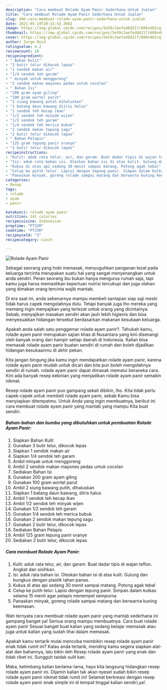 ```yaml
---
description: "Cara membuat Rolade Ayam Panir Sederhana Untuk Jualan"
title: "Cara membuat Rolade Ayam Panir Sederhana Untuk Jualan"
slug: 496-cara-membuat-rolade-ayam-panir-sederhana-untuk-jualan
date: 2021-05-19T20:31:43.366Z
image: https://img-global.cpcdn.com/recipes/5e59c3aefed8d21f/680x482cq70/rolade-ayam-panir-foto-resep-utama.jpg
thumbnail: https://img-global.cpcdn.com/recipes/5e59c3aefed8d21f/680x482cq70/rolade-ayam-panir-foto-resep-utama.jpg
cover: https://img-global.cpcdn.com/recipes/5e59c3aefed8d21f/680x482cq70/rolade-ayam-panir-foto-resep-utama.jpg
author: Jorge Reid
ratingvalue: 4.2
reviewcount: 10
recipeingredient:
- " Bahan Kulit"
- "3 butir telur dikocok lepas"
- "1 sendok makan air"
- "1/4 sendok teh garam"
- " minyak untuk menggoreng"
- "2 sendok makan mayones pedas untuk cocolan"
- " Bahan Isi"
- "200 gram ayam giling"
- "100 gram wortel parut"
- "2 siung bawang putih dihaluskan"
- "1 batang daun bawang diiris halus"
- "1 sendok teh kecap ikan"
- "1/2 sendok teh minyak wijen"
- "1/2 sendok teh garam"
- "1/4 sendok teh merica bubuk"
- "2 sendok makan tepung sagu"
- "2 butir telur dikocok lepas"
- " Bahan Pelapis"
- "125 gram tepung panir oranye"
- "2 butir telur dikocok lepas"
recipeinstructions:
- "Kulit: aduk rata telur, air, dan garam. Buat dadar tipis di wajan teflon. Angkat dan sisihkan."
- "Isi: aduk rata bahan isi. Oleskan bahan isi di atas kulit. Gulung dan bungkus dengan plastik tahan panas."
- "Kukus di atas api sedang 30 menit sampai matang. Potong agak tebal"
- "Celup ke putih telur. Lapisi dengan tepung panir. Simpan dalam kulkas selama 15 menit agar pelapis menempel sempurna"
- "Panaskan minyak, goreng rolade sampai matang dan berwarna kuning keemasan."
categories:
- Resep
tags:
- rolade
- ayam
- panir

katakunci: rolade ayam panir 
nutrition: 241 calories
recipecuisine: Indonesian
preptime: "PT32M"
cooktime: "PT33M"
recipeyield: "3"
recipecategory: Lunch

---
```



![Rolade Ayam Panir](https://img-global.cpcdn.com/recipes/5e59c3aefed8d21f/680x482cq70/rolade-ayam-panir-foto-resep-utama.jpg)

Sebagai seorang yang hobi memasak, menyuguhkan panganan lezat pada keluarga tercinta merupakan suatu hal yang sangat menyenangkan untuk anda sendiri. Peran seorang ibu bukan hanya mengurus rumah saja, tapi kamu juga harus memastikan keperluan nutrisi tercukupi dan juga olahan yang dimakan orang tercinta wajib mantab.

Di era  saat ini, anda sebenarnya mampu membeli santapan siap saji meski tidak harus capek mengolahnya dulu. Tetapi banyak juga lho mereka yang memang ingin menyajikan yang terlezat untuk orang yang dicintainya. Sebab, menyajikan masakan sendiri akan jauh lebih higienis dan bisa menyesuaikan hidangan tersebut berdasarkan makanan kesukaan keluarga. 



Apakah anda salah satu penggemar rolade ayam panir?. Tahukah kamu, rolade ayam panir merupakan sajian khas di Nusantara yang kini disenangi oleh banyak orang dari hampir setiap daerah di Indonesia. Kalian bisa memasak rolade ayam panir buatan sendiri di rumah dan boleh dijadikan hidangan kesukaanmu di akhir pekan.

Kita jangan bingung jika kamu ingin mendapatkan rolade ayam panir, karena rolade ayam panir mudah untuk dicari dan kita pun boleh mengolahnya sendiri di rumah. rolade ayam panir dapat dimasak memalui beraneka cara. Kini ada banyak resep kekinian yang menjadikan rolade ayam panir semakin nikmat.

Resep rolade ayam panir pun gampang sekali dibikin, lho. Kita tidak perlu capek-capek untuk membeli rolade ayam panir, sebab Kamu bisa menyiapkan ditempatmu. Untuk Anda yang ingin membuatnya, berikut ini cara membuat rolade ayam panir yang mantab yang mampu Kita buat sendiri.

<!--inarticleads1-->

##### Bahan-bahan dan bumbu yang dibutuhkan untuk pembuatan Rolade Ayam Panir:

1. Siapkan  Bahan Kulit
1. Gunakan 3 butir telur, dikocok lepas
1. Siapkan 1 sendok makan air
1. Siapkan 1/4 sendok teh garam
1. Ambil  minyak untuk menggoreng
1. Ambil 2 sendok makan mayones pedas untuk cocolan
1. Sediakan  Bahan Isi
1. Gunakan 200 gram ayam giling
1. Gunakan 100 gram wortel parut
1. Ambil 2 siung bawang putih, dihaluskan
1. Siapkan 1 batang daun bawang, diiris halus
1. Ambil 1 sendok teh kecap ikan
1. Ambil 1/2 sendok teh minyak wijen
1. Gunakan 1/2 sendok teh garam
1. Gunakan 1/4 sendok teh merica bubuk
1. Gunakan 2 sendok makan tepung sagu
1. Gunakan 2 butir telur, dikocok lepas
1. Sediakan  Bahan Pelapis
1. Ambil 125 gram tepung panir oranye
1. Sediakan 2 butir telur, dikocok lepas




<!--inarticleads2-->

##### Cara membuat Rolade Ayam Panir:

1. Kulit: aduk rata telur, air, dan garam. Buat dadar tipis di wajan teflon. Angkat dan sisihkan.
1. Isi: aduk rata bahan isi. Oleskan bahan isi di atas kulit. Gulung dan bungkus dengan plastik tahan panas.
1. Kukus di atas api sedang 30 menit sampai matang. Potong agak tebal
1. Celup ke putih telur. Lapisi dengan tepung panir. Simpan dalam kulkas selama 15 menit agar pelapis menempel sempurna
1. Panaskan minyak, goreng rolade sampai matang dan berwarna kuning keemasan.




Wah ternyata cara membuat rolade ayam panir yang mantab sederhana ini gampang banget ya! Semua orang mampu membuatnya. Cara buat rolade ayam panir Sesuai banget buat kalian yang sedang belajar memasak atau juga untuk kalian yang sudah lihai dalam memasak.

Apakah kamu tertarik mulai mencoba membikin resep rolade ayam panir enak tidak rumit ini? Kalau anda tertarik, mending kamu segera siapkan alat-alat dan bahannya, lalu bikin deh Resep rolade ayam panir yang enak dan tidak ribet ini. Sungguh taidak sulit kan. 

Maka, ketimbang kalian berlama-lama, hayo kita langsung hidangkan resep rolade ayam panir ini. Dijamin kalian tak akan nyesel sudah bikin resep rolade ayam panir nikmat tidak rumit ini! Selamat berkreasi dengan resep rolade ayam panir enak simple ini di tempat tinggal kalian sendiri,ya!.

